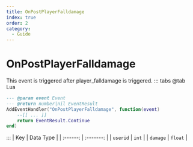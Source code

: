 ```yaml
---
title: OnPostPlayerFalldamage
index: true
order: 2
category:
  - Guide
---
```


# OnPostPlayerFalldamage
This event is triggered after player_falldamage is triggered.
::: tabs
@tab Lua
```lua
--- @param event Event
--- @return number|nil EventResult
AddEventHandler("OnPostPlayerFalldamage", function(event)
    --[[ ... ]]
    return EventResult.Continue
end)
```

:::
|    Key   | Data Type |
| :------: | :-------: |
| `userid` |   `int`   |
| `damage` |  `float`  |